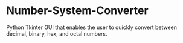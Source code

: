 # Number-System-Converter

Python Tkinter GUI that enables the user to quickly convert between decimal, binary, hex, and octal numbers.
